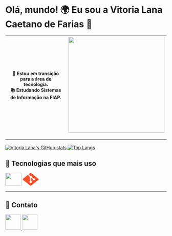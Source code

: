 # Olá, mundo! 🌍 Eu sou a Vitoria Lana Caetano de Farias 🌸

| 💖 Estou em transição para a área de tecnologia.<br>📚 Estudando Sistemas de Informação na FIAP. | <img height="300" width="300" src="https://user-images.githubusercontent.com/97471199/230774187-e482399b-492c-4c17-a831-0314bf90526e.png" /> |
|---|---|

---

 <a href="https://github.com/vickyeqq/github-readme-stats">
  <img align="center" alt="Vitoria Lana's GitHub stats" src="https://github-readme-stats.vercel.app/api?username=vickyeqq&show_icons=true&theme=radical">
 </a>
 <a href="https://github.com/vickyeqq/github-readme-stats">
  <img align="center" alt="Top Langs" src="https://github-readme-stats.vercel.app/api/top-langs/?username=vickyeqq&layout=compact&theme=radical">
 </a>

## 🎀 Tecnologias que mais uso
<div style="display: inline-block;">
  <img height="40" width="50" src="https://user-images.githubusercontent.com/74669052/211087011-aeaceb87-67f7-4978-a428-769ed7af68c5.svg" />
  <img height="40" width="50" src="https://github.com/devicons/devicon/blob/v2.15.1/icons/git/git-original.svg" />
</div>

---

## 💌 Contato
<div style="display: inline_block" >
  <a href="https://www.linkedin.com/in/vitorialana/">
    <img src="https://i.ibb.co/Kx2GSrT/linkedin.png" width="48px" height="48px">
  </a>
  <a href="mailto:vit_lana@hotmail.com">
    <img src="https://cdn.icon-icons.com/icons2/2642/PNG/512/google_mail_gmail_logo_icon_159346.png" width="48px" height="48px"/>
  </a>
  <a href="https://wa.me/5511968702939">
   <img src="https://cdn.icon-icons.com/icons2/2429/PNG/512/whatsapp_logo_icon_147205.png" width="48px" height="48
